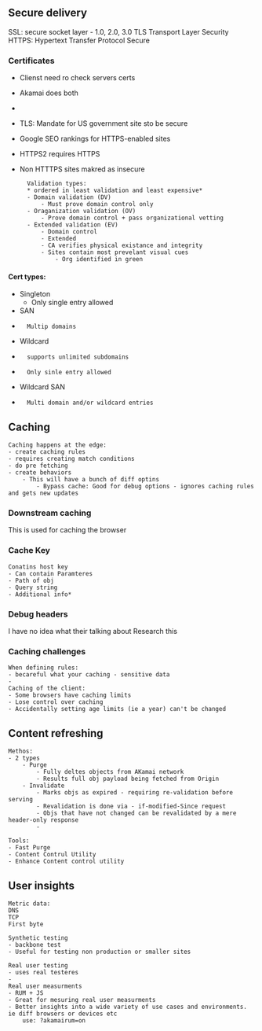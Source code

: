 

## Secure delivery
SSL: secure socket layer - 1.0, 2.0, 3.0
TLS Transport Layer Security
HTTPS: Hypertext Transfer Protocol Secure

### Certificates
- Clienst need ro check servers certs
- Akamai does both
-
- TLS: Mandate for US government site sto be secure
- Google SEO rankings for HTTPS-enabled sites
- HTTPS2 requires HTTPS
- Non HTTTPS sites makred as insecure

		Validation types:
		* ordered in least validation and least expensive*
		- Domain validation (DV) 
			- Must prove domain control only
		- Oraganization validation (OV)
			- Prove domain control + pass organizational vetting
		- Extended validation (EV)
			- Domain control
			- Extended 
			- CA verifies physical existance and integrity
			- Sites contain most prevelant visual cues
				- Org identified in green 
				
#### Cert types:
- Singleton
	- Only single entry allowed
- SAN 
-		Multip domains
- Wildcard
-		supports unlimited subdomains
-		Only sinle entry allowed
- Wildcard SAN
-		Multi domain and/or wildcard entries

## Caching

	Caching happens at the edge:
	- create caching rules
	- requires creating match conditions
	- do pre fetching
	- create behaviors
		- This will have a bunch of diff optins
			- Bypass cache: Good for debug options - ignores caching rules and gets new updates
	
### Downstream caching
This is used for caching the browser

### Cache Key

	Conatins host key
	- Can contain Paramteres
	- Path of obj
	- Query string
	- Additional info*

### Debug headers
I have no idea what their talking about
Research this
 

### Caching challenges

	When defining rules:
	- becareful what your caching - sensitive data
	-
	Caching of the client:
	- Some browsers have caching limits
	- Lose control over caching
	- Accidentally setting age limits (ie a year) can't be changed

## Content refreshing
	
	Methos:
	- 2 types
		- Purge
			- Fully deltes objects from AKamai network
			- Results full obj payload being fetched from Origin
		- Invalidate
			- Marks objs as expired - requiring re-validation before serving
			- Revalidation is done via - if-modified-Since request
			- Objs that have not changed can be revalidated by a mere header-only response
			-
	
	Tools: 
	- Fast Purge
	- Content Contrul Utility
	- Enhance Content control utility

## User insights

	Metric data:
	DNS
	TCP
	First byte

	Synthetic testing
	- backbone test
	- Useful for testing non production or smaller sites
	
	Real user testing
	- uses real testeres 
	-
	Real user measurments
	- RUM + JS
	- Great for mesuring real user measurments
	- Better insights into a wide variety of use cases and environments. ie diff browsers or devices etc
		use: ?akamairum=on
